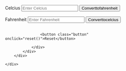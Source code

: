 <!DOCTYPE html>
<html lang="en">

<head>
    <meta charset="UTF-8">
    <meta name="viewport" content="width=device-width, initial-scale=1.0">
    <title>Document</title>
    <link rel="stylesheet" href="temp.css">
</head>

<body>
    <div class="temp-top" id="temp-top1">
        <div class="temp-bg">
            <div class="cover">
                <div id="form">
                    <label for="celcius">Celcius</label>
                    <input type=" number" id="celcius"  placeholder="Enter Celcius">
                    <button class="button" onclick="converttoFahrenheit()">Converttofahrenheit</button>
                    <br><br>
                    <label for="fahrenheit">Fahrenheit</label>
                    <input type=" number" id="fahrenheit"  placeholder="Enter Fahrenheit"
                    >
                    <button class="button" onclick="converttoCelcius()">Converttocelcius</button>
                    <br><br>

                    <button class="button" onclick="reset()">Reset</button>

                </div>
            </div>
        </div>

    </div>

<script src="temp.js"></script>
</body>

</html>
